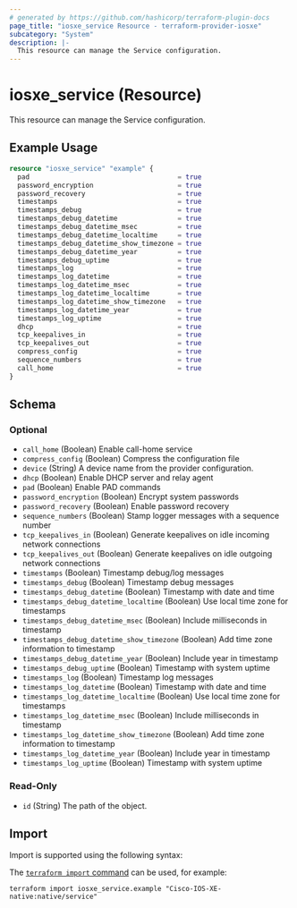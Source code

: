 ```yaml
---
# generated by https://github.com/hashicorp/terraform-plugin-docs
page_title: "iosxe_service Resource - terraform-provider-iosxe"
subcategory: "System"
description: |-
  This resource can manage the Service configuration.
---
```


# iosxe_service (Resource)

This resource can manage the Service configuration.

## Example Usage

```terraform
resource "iosxe_service" "example" {
  pad                                     = true
  password_encryption                     = true
  password_recovery                       = true
  timestamps                              = true
  timestamps_debug                        = true
  timestamps_debug_datetime               = true
  timestamps_debug_datetime_msec          = true
  timestamps_debug_datetime_localtime     = true
  timestamps_debug_datetime_show_timezone = true
  timestamps_debug_datetime_year          = true
  timestamps_debug_uptime                 = true
  timestamps_log                          = true
  timestamps_log_datetime                 = true
  timestamps_log_datetime_msec            = true
  timestamps_log_datetime_localtime       = true
  timestamps_log_datetime_show_timezone   = true
  timestamps_log_datetime_year            = true
  timestamps_log_uptime                   = true
  dhcp                                    = true
  tcp_keepalives_in                       = true
  tcp_keepalives_out                      = true
  compress_config                         = true
  sequence_numbers                        = true
  call_home                               = true
}
```

<!-- schema generated by tfplugindocs -->
## Schema

### Optional

- `call_home` (Boolean) Enable call-home service
- `compress_config` (Boolean) Compress the configuration file
- `device` (String) A device name from the provider configuration.
- `dhcp` (Boolean) Enable DHCP server and relay agent
- `pad` (Boolean) Enable PAD commands
- `password_encryption` (Boolean) Encrypt system passwords
- `password_recovery` (Boolean) Enable password recovery
- `sequence_numbers` (Boolean) Stamp logger messages with a sequence number
- `tcp_keepalives_in` (Boolean) Generate keepalives on idle incoming network connections
- `tcp_keepalives_out` (Boolean) Generate keepalives on idle outgoing network connections
- `timestamps` (Boolean) Timestamp debug/log messages
- `timestamps_debug` (Boolean) Timestamp debug messages
- `timestamps_debug_datetime` (Boolean) Timestamp with date and time
- `timestamps_debug_datetime_localtime` (Boolean) Use local time zone for timestamps
- `timestamps_debug_datetime_msec` (Boolean) Include milliseconds in timestamp
- `timestamps_debug_datetime_show_timezone` (Boolean) Add time zone information to timestamp
- `timestamps_debug_datetime_year` (Boolean) Include year in timestamp
- `timestamps_debug_uptime` (Boolean) Timestamp with system uptime
- `timestamps_log` (Boolean) Timestamp log messages
- `timestamps_log_datetime` (Boolean) Timestamp with date and time
- `timestamps_log_datetime_localtime` (Boolean) Use local time zone for timestamps
- `timestamps_log_datetime_msec` (Boolean) Include milliseconds in timestamp
- `timestamps_log_datetime_show_timezone` (Boolean) Add time zone information to timestamp
- `timestamps_log_datetime_year` (Boolean) Include year in timestamp
- `timestamps_log_uptime` (Boolean) Timestamp with system uptime

### Read-Only

- `id` (String) The path of the object.

## Import

Import is supported using the following syntax:

The [`terraform import` command](https://developer.hashicorp.com/terraform/cli/commands/import) can be used, for example:

```shell
terraform import iosxe_service.example "Cisco-IOS-XE-native:native/service"
```
